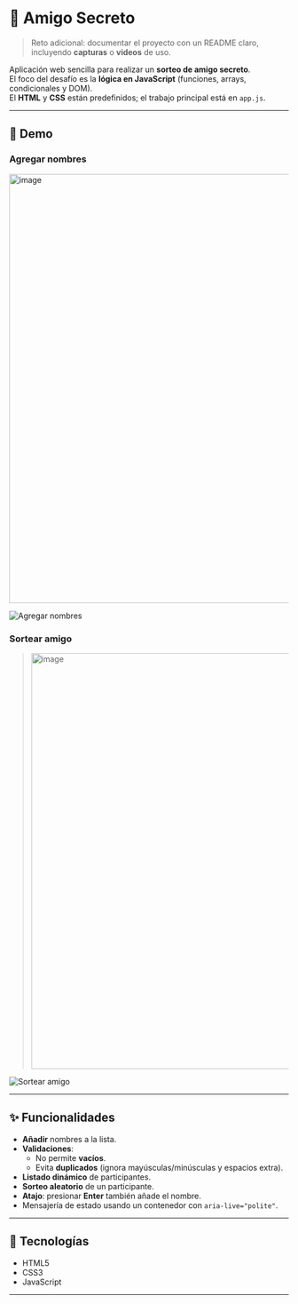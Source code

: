 # 🎁 Amigo Secreto

> Reto adicional: documentar el proyecto con un README claro, incluyendo **capturas** o **videos** de uso.

Aplicación web sencilla para realizar un **sorteo de amigo secreto**.  
El foco del desafío es la **lógica en JavaScript** (funciones, arrays, condicionales y DOM).  
El **HTML** y **CSS** están predefinidos; el trabajo principal está en `app.js`.

---

## 📸 Demo

### Agregar nombres


<img width="850" height="773" alt="image" src="https://github.com/user-attachments/assets/dbba0b88-04cc-4fdd-8082-8d8f1da5dea2" />


![Agregar nombres](assets/demo-agregar-nombres.gif)
<!-- Alternativa estática:
![Agregar nombres](assets/captura-agregar.png)
-->

### Sortear amigo
> <img width="798" height="749" alt="image" src="https://github.com/user-attachments/assets/6012da40-e6bf-46a8-b4fc-36ca499f6de1" />


![Sortear amigo](assets/demo-sortear.gif)
<!-- Alternativa estática:
![Resultado del sorteo](assets/captura-sorteo.png)
-->



---

## ✨ Funcionalidades

- **Añadir** nombres a la lista.
- **Validaciones**:
  - No permite **vacíos**.
  - Evita **duplicados** (ignora mayúsculas/minúsculas y espacios extra).
- **Listado dinámico** de participantes.
- **Sorteo aleatorio** de un participante.
- **Atajo**: presionar **Enter** también añade el nombre.
- Mensajería de estado usando un contenedor con `aria-live="polite"`.

---

## 🧰 Tecnologías

- HTML5  
- CSS3  
- JavaScript

---

